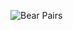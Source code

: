 ![Bear Pairs](https://github.com/nehana/nehana.github.io/blob/master/Screen%20Shot%202020-01-16%20at%203.13.39%20AM.png)

